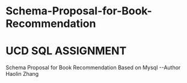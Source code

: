 # Schema-Proposal-for-Book-Recommendation
# UCD SQL ASSIGNMENT
Schema Proposal for Book Recommendation Based on Mysql
			         --Author Haolin Zhang
